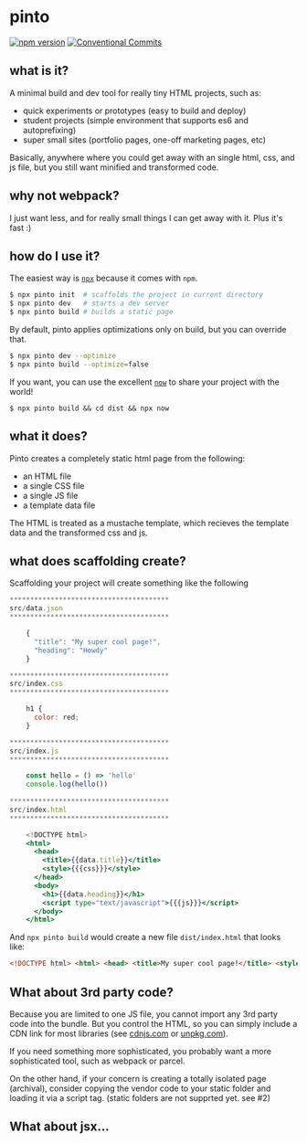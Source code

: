 # pinto

[![npm version](https://badge.fury.io/js/pinto.svg)](https://badge.fury.io/js/pinto) [![Conventional Commits](https://img.shields.io/badge/Conventional%20Commits-1.0.0-yellow.svg)](https://conventionalcommits.org)

## what is it?

A minimal build and dev tool for really tiny HTML projects, such as:

* quick experiments or prototypes (easy to build and deploy)
* student projects (simple environment that supports es6 and autoprefixing)
* super small sites (portfolio pages, one-off marketing pages, etc)

Basically, anywhere where you could get away with an single html, css, and js file, but you still want minified and transformed code.

## why not webpack?

I just want less, and for really small things I can get away with it. Plus it's fast :)

## how do I use it?

The easiest way is [`npx`](https://www.npmjs.com/package/npx) because it comes with `npm`.

```bash
$ npx pinto init  # scaffolds the project in current directory
$ npx pinto dev   # starts a dev server
$ npx pinto build # builds a static page
```

By default, pinto applies optimizations only on build, but you can override that.

```bash
$ npx pinto dev --optimize
$ npx pinto build --optimize=false
```

If you want, you can use the excellent [`now`](https://zeit.co/now) to share your project with the world!

```
$ npx pinto build && cd dist && npx now
```

## what it does?

Pinto creates a completely static html page from the following:

* an HTML file
* a single CSS file
* a single JS file
* a template data file

The HTML is treated as a mustache template, which recieves
the template data and the transformed css and js.

## what does scaffolding create?

Scaffolding your project will create something like the following

```jsx
***************************************
src/data.json
***************************************

    {
      "title": "My super cool page!",
      "heading": "Howdy"
    }

***************************************
src/index.css
***************************************

    h1 {
      color: red;
    }

***************************************
src/index.js
***************************************

    const hello = () => 'hello'
    console.log(hello())
    
***************************************
src/index.html
***************************************

    <!DOCTYPE html>
    <html>
      <head>
        <title>{{data.title}}</title>
        <style>{{{css}}}</style>
      </head>
      <body>
        <h1>{{data.heading}}</h1>
        <script type="text/javascript">{{{js}}}</script>
      </body>
    </html>
```

And `npx pinto build` would create a new file `dist/index.html` that looks like:

```html
<!DOCTYPE html> <html> <head> <title>My super cool page!</title> <style type="text/css">body{border:1px solid red}</style> </head> <body> <h1>Howdy</h1> <script type="text/javascript">var hello=function(){return"hello"};console.log(hello());</script> </body> </html>
```

## What about 3rd party code?

Because you are limited to one JS file, you cannot import any 3rd party code into the bundle.
But you control the HTML, so you can simply include a CDN link for most libraries (see [cdnjs.com](https://cdnjs.com/) or [unpkg.com](https://unpkg.com)).

If you need something more sophisticated, you probably want a more sophisticated tool, such as webpack or parcel.

On the other hand, if your concern is creating a totally isolated page (archival), consider copying the vendor code to your static folder and loading it via a script tag. (static folders are not supprted yet. see #2)

## What about jsx...
